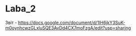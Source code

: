 # Laba_2
Звіт - https://docs.google.com/document/d/1lH6jkY3SuK-m0oynhcwzGLxluSQE3AvDd4CX7moFzgA/edit?usp=sharing
